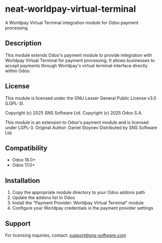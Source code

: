 # neat-worldpay-virtual-terminal

A Worldpay Virtual Terminal integration module for Odoo payment processing.

## Description

This module extends Odoo's payment module to provide integration with Worldpay Virtual Terminal for payment processing. It allows businesses to accept payments through Worldpay's virtual terminal interface directly within Odoo.

## License

This module is licensed under the GNU Lesser General Public License v3.0 (LGPL-3).

Copyright (c) 2025 SNS Software Ltd.
Copyright (c) 2025 Odoo S.A.

This module is an extension to Odoo's payment module and is licensed under LGPL-3.
Original Author: Daniel Stoynev
Distributed by SNS Software Ltd.

## Compatibility

- Odoo 16.0+
- Odoo 17.0+

## Installation

1. Copy the appropriate module directory to your Odoo addons path
2. Update the addons list in Odoo
3. Install the "Payment Provider: Worldpay Virtual Terminal" module
4. Configure your Worldpay credentials in the payment provider settings

## Support

For licensing inquiries, contact: support@sns-software.com